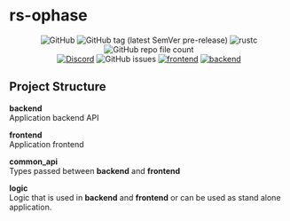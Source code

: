 # rs-ophase
<div align=center>

![GitHub](https://img.shields.io/github/license/whirlpool-galaxy/rs-ophase)
![GitHub tag (latest SemVer pre-release)](https://img.shields.io/github/v/tag/whirlpool-galaxy/rs-ophase?include_prereleases&label=latest%20release)
![rustc](https://img.shields.io/badge/rustc-1.69%2B-blue)
![GitHub repo file count](https://img.shields.io/github/directory-file-count/whirlpool-galaxy/rs-ophase)  
[![Discord](https://img.shields.io/discord/1016731291267387544)](https://discord.gg/T2fDVrmGnF)
![GitHub issues](https://img.shields.io/github/issues/whirlpool-galaxy/rs-ophase)
[![frontend](https://img.shields.io/badge/frontend-yew-brightgreen)](https://crates.io/crates/actix-web)
[![backend](https://img.shields.io/badge/backend-actix--web-brightgreen)](https://crates.io/crates/actix-web)

</div>

## Project Structure

**backend**  
Application backend API

**frontend**  
Application frontend

**common_api**  
Types passed between **backend** and **frontend**

**logic**  
Logic that is used in **backend** and **frontend** or can be used as stand alone application.